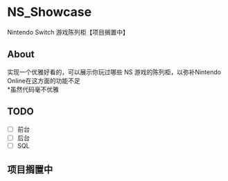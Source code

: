 # NS_Showcase
 Nintendo Switch 游戏陈列柜【项目搁置中】  
 
## About
 实现一个优雅好看的，可以展示你玩过哪些 NS 游戏的陈列柜，以弥补Nintendo Online在这方面的功能不足  
 *虽然代码毫不优雅
 
## TODO
 - [ ] 前台
 - [ ] 后台
 - [ ] SQL

## 项目搁置中
